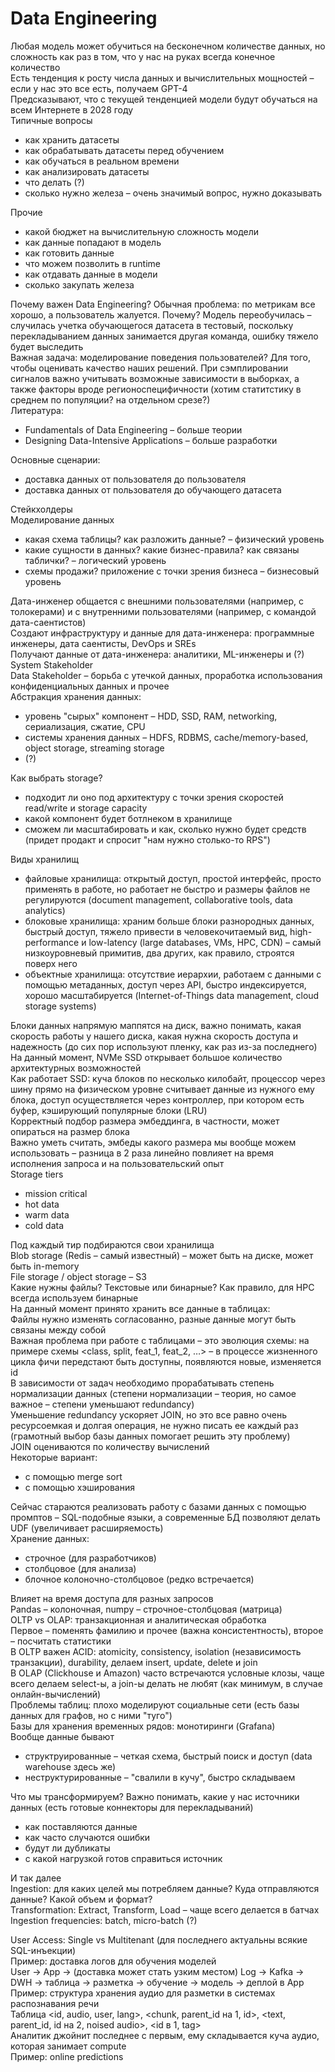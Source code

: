 # Data Engineering   
Любая модель может обучиться на бесконечном количестве данных, но сложность как раз в том, что у нас на руках всегда конечное количество   
Есть тенденция к росту числа данных и вычислительных мощностей – если у нас это все есть, получаем GPT-4   
Предсказывают, что с текущей тенденцией модели будут обучаться на всем Интернете в 2028 году   
Типичные вопросы   
- как хранить датасеты   
- как обрабатывать датасеты перед обучением   
- как обучаться в реальном времени   
- как анализировать датасеты   
- что делать (?)   
- сколько нужно железа – очень значимый вопрос, нужно доказывать   
   
Прочие   
- какой бюджет на вычислительную сложность модели   
- как данные попадают в модель   
- как готовить данные   
- что можем позволить в runtime   
- как отдавать данные в модели   
- сколько закупать железа   
   
Почему важен Data Engineering? Обычная проблема: по метрикам все хорошо, а пользователь жалуется. Почему? Модель переобучилась – случилась учетка обучающегося датасета в тестовый, поскольку перекладыванием данных занимается другая команда, ошибку тяжело будет выследить   
Важная задача: моделирование поведения пользователей? Для того, чтобы оценивать качество наших решений. При сэмплировании сигналов важно учитывать возможные зависимости в выборках, а также факторы вроде регионоспецифичности (хотим статитстику в среднем по популяции? на отдельном срезе?)   
Литература:   
- Fundamentals of Data Engineering – больше теории   
- Designing Data-Intensive Applications – больше разработки   
   
Основные сценарии:   
- доставка данных от пользователя до пользователя   
- доставка данных от пользователя до обучающего датасета   
   
Стейкхолдеры   
Моделирование данных   
- какая схема таблицы? как разложить данные? – физический уровень   
- какие сущности в данных? какие бизнес-правила? как связаны таблички? – логический уровень   
- схемы продажи? приложение с точки зрения бизнеса – бизнесовый уровень   
   
Дата-инженер общается с внешними пользователями (например, с толокерами) и с внутренними пользователями (например, с командой дата-саентистов)   
Создают инфраструктуру и данные для дата-инженера: программные инженеры, дата саентисты, DevOps и SREs   
Получают данные от дата-инженера: аналитики, ML-инженеры и (?)   
System Stakeholder   
Data Stakeholder – борьба с утечкой данных, проработка использования конфиденциальных данных и прочее   
Абстракция хранения данных:   
- уровень "сырых" компонент – HDD, SSD, RAM, networking, сериализация, сжатие, CPU   
- системы хранения данных – HDFS, RDBMS, cache/memory-based, object storage, streaming storage   
- (?)   
   
Как выбрать storage?   
- подходит ли оно под архитектуру с точки зрения скоростей read/write и storage capacity   
- какой компонент будет ботлнеком в хранилище   
- сможем ли масштабировать и как, сколько нужно будет средств (придет продакт и спросит "нам нужно столько-то RPS")   
   
Виды хранилищ   
- файловые хранилища: открытый доступ, простой интерфейс, просто применять в работе, но работает не быстро и размеры файлов не регулируются (document management, collaborative tools, data analytics)   
- блоковые хранилища: храним больше блоки разнородных данных, быстрый доступ, тяжело привести в человекочитаемый вид, high-performance и low-latency (large databases, VMs, HPC, CDN) – самый низкоуровневый примитив, два других, как правило, строятся поверх него   
- объектные хранилища: отсутствие иерархии, работаем с данными с помощью метаданных, доступ через API, быстро индексируется, хорошо масштабируется (Internet-of-Things data management, cloud storage systems)   
   
Блоки данных напрямую маппятся на диск, важно понимать, какая скорость работы у нашего диска, какая нужна скорость доступа и надежность (до сих пор используют пленку, как раз из-за последнего)   
На данный момент, NVMe SSD открывает большое количество архитектурных возможностей   
Как работает SSD: куча блоков по несколько килобайт, процессор через шину прямо на физическом уровне считывает данные из нужного ему блока, доступ осуществляется через контроллер, при котором есть буфер, кэширующий популярные блоки (LRU)   
Корректный подбор размера эмбеддинга, в частности, может опираться на размер блока   
Важно уметь считать, эмбеды какого размера мы вообще можем использовать – разница в 2 раза линейно повлияет на время исполнения запроса и на пользовательский опыт   
Storage tiers   
- mission critical   
- hot data   
- warm data   
- cold data   
   
Под каждый тир подбираются свои хранилища   
Blob storage (Redis – самый известный) – может быть на диске, может быть in-memory   
File storage / object storage – S3   
Какие нужны файлы? Текстовые или бинарные? Как правило, для HPC всегда используем бинарные   
На данный момент принято хранить все данные в таблицах:   
Файлы нужно изменять согласованно, разные данные могут быть связаны между собой   
Важная проблема при работе с таблицами – это эволюция схемы: на примере схемы <class, split, feat\_1, feat\_2, …> – в процессе жизненного цикла фичи передстают быть доступны, появляются новые, изменяется id   
В зависимости от задач необходимо прорабатывать степень нормализации данных (степени нормализации – теория, но самое важное – степени уменьшают redundancy)   
Уменьшение redundancy ускоряет JOIN, но это все равно очень ресурсоемкая и долгая операция, не нужно писать ее каждый раз (грамотный выбор базы данных помогает решить эту проблему)   
JOIN оцениваются по количеству вычислений   
Некоторые вариант:   
- с помощью merge sort   
- с помощью хэширования   
   
Сейчас стараются реализовать работу с базами данных с помощью промптов – SQL-подобные языки, а современные БД позволяют делать UDF (увеличивает расширяемость)   
Хранение данных:   
- строчное (для разработчиков)    
- столбцовое (для анализа)   
- блочное колоночно-столбцовое (редко встречается)   
   
Влияет на время доступа для разных запросов   
Pandas – колоночная, numpy – строчное-столбцовая (матрица)   
OLTP vs OLAP: транзакционная и аналитическая обработка   
Первое – поменять фамилию и прочее (важна консистентность), второе – посчитать статистики   
В OLTP важен ACID: atomicity, consistency, isolation (независимость транзакции), durability, делаем insert, update, delete и join   
В OLAP (Clickhouse и Amazon) часто встречаются условные клозы, чаще всего делаем select-ы, а join-ы делать не любят (как минимум, в случае онлайн-вычислений)   
Проблемы таблиц: плохо моделируют социальные сети (есть базы данных для графов, но с ними "туго")   
Базы для хранения временных рядов: монотиринги (Grafana)   
Вообще данные бывают   
- структруированные – четкая схема, быстрый поиск и доступ (data warehouse здесь же)   
- неструктурированные – "свалили в кучу", быстро складываем   
   
Что мы трансформируем? Важно понимать, какие у нас источники данных (есть готовые коннекторы для перекладываний)   
- как поставляются данные   
- как часто случаются ошибки   
- будут ли дубликаты   
- с какой нагрузкой готов справиться источник   
   
И так далее   
Ingestion: для каких целей мы потребляем данные? Куда отправляются данные? Какой объем и формат?   
Transformation: Extract, Transform, Load – чаще всего делается в батчах   
Ingestion frequencies: batch, micro-batch (?)   
   
User Access: Single vs Multitenant (для последнего актуальны всякие SQL-инъекции)   
Пример: доставка логов для обучения моделей   
User → App → (доставка может стать узким местом) Log → Kafka → DWH → таблица → разметка → обучение → модель → деплой в App   
Пример: структура хранения аудио для разметки в системах распознавания речи   
Таблица <id, audio, user, lang>, <chunk, parent\_id на 1, id>, <text, parent\_id, id на 2, noised audio>, <id в 1, tag>   
Аналитик джойнит последнее с первым, ему складывается куча аудио, которая занимает compute   
Пример: online predictions   
   
